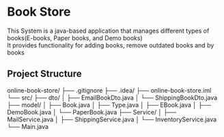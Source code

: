 # Book Store 
This System is a java-based application that manages different types of books(E-books, Paper books, and Demo books)  
It provides functionality for adding books, remove outdated books and by books

## Project Structure 

online-book-store/
├── .gitignore
├── .idea/
├── online-book-store.iml
└── src/
├── dto/
│ ├── EmailBookDto.java
│ └── ShippingBookDto.java
├── model/
│ ├── Book.java
│ ├── Type.java
│ ├── EBook.java
│ ├── DemoBook.java
│ └── PaperBook.java
├── Service/
│ ├── MailService.java
│ ├── ShippingService.java
│ └── InventoryService.java
└── Main.java
